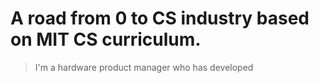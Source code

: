 # A road from 0 to CS industry based on MIT CS curriculum.

> I'm a hardware product manager who has developed 